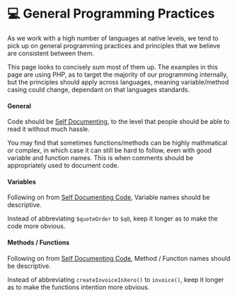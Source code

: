 # 💻 General Programming Practices

As we work with a high number of languages at native levels, we tend to pick up on general programming practices and 
principles that we believe are consistent between them.

This page looks to concisely sum most of them up. The examples in this page are using PHP, as to target the majority
of our programming internally, but the principles should apply across languages, meaning variable/method casing could 
change, dependant on that languages standards.

#### General

Code should be [Self Documenting](https://en.wikipedia.org/wiki/Self-documenting_code), to the level that people should 
be able to read it without much hassle.

You may find that sometimes functions/methods can be highly mathmatical or complex, in which case it can still be hard 
to follow, even with good variable and function names. This is when comments should be appropriately used to document 
code.

#### Variables

Following on from [Self Documenting Code](https://en.wikipedia.org/wiki/Self-documenting_code), Variable names should be 
descriptive.

Instead of abbreviating `$quoteOrder` to `$qO`, keep it longer as to make the code more obvious.

#### Methods / Functions

Following on from [Self Documenting Code](https://en.wikipedia.org/wiki/Self-documenting_code), Method / Function names
should be descriptive.

Instead of abbreviating `createInvoiceInXero()` to `invoice()`, keep it longer as to make the functions intention more 
obvious.
